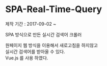 # SPA-Real-Time-Query
제작 기간 : 2017-09-02 ~

SPA 방식으로 만든 실시간 검색어 크롤러 

원페이지 웹 방식을 이용해서 새로고침을 하지않고<br>
실시간 검색어를 받아올 수 있다.<br>
Vue.js 를 사용 하였다.
